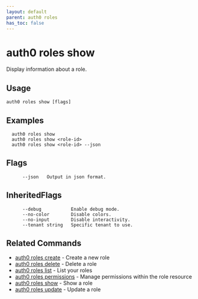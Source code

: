 ```yaml
---
layout: default
parent: auth0 roles
has_toc: false
---
```

# auth0 roles show

Display information about a role.

## Usage
```
auth0 roles show [flags]
```

## Examples

```
  auth0 roles show
  auth0 roles show <role-id>
  auth0 roles show <role-id> --json
```


## Flags

```
      --json   Output in json format.
```


## InheritedFlags

```
      --debug           Enable debug mode.
      --no-color        Disable colors.
      --no-input        Disable interactivity.
      --tenant string   Specific tenant to use.
```


## Related Commands

- [auth0 roles create](auth0_roles_create.md) - Create a new role
- [auth0 roles delete](auth0_roles_delete.md) - Delete a role
- [auth0 roles list](auth0_roles_list.md) - List your roles
- [auth0 roles permissions](auth0_roles_permissions.md) - Manage permissions within the role resource
- [auth0 roles show](auth0_roles_show.md) - Show a role
- [auth0 roles update](auth0_roles_update.md) - Update a role


